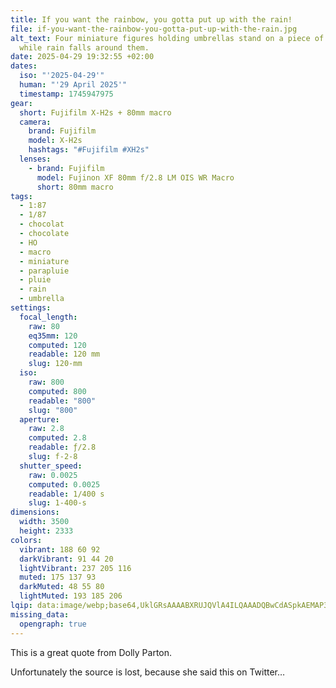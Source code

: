 ```yaml
---
title: If you want the rainbow, you gotta put up with the rain!
file: if-you-want-the-rainbow-you-gotta-put-up-with-the-rain.jpg
alt_text: Four miniature figures holding umbrellas stand on a piece of chocolate
  while rain falls around them.
date: 2025-04-29 19:32:55 +02:00
dates:
  iso: "'2025-04-29'"
  human: "'29 April 2025'"
  timestamp: 1745947975
gear:
  short: Fujifilm X-H2s + 80mm macro
  camera:
    brand: Fujifilm
    model: X-H2s
    hashtags: "#Fujifilm #XH2s"
  lenses:
    - brand: Fujifilm
      model: Fujinon XF 80mm f/2.8 LM OIS WR Macro
      short: 80mm macro
tags:
  - 1:87
  - 1/87
  - chocolat
  - chocolate
  - HO
  - macro
  - miniature
  - parapluie
  - pluie
  - rain
  - umbrella
settings:
  focal_length:
    raw: 80
    eq35mm: 120
    computed: 120
    readable: 120 mm
    slug: 120-mm
  iso:
    raw: 800
    computed: 800
    readable: "800"
    slug: "800"
  aperture:
    raw: 2.8
    computed: 2.8
    readable: ƒ/2.8
    slug: f-2-8
  shutter_speed:
    raw: 0.0025
    computed: 0.0025
    readable: 1/400 s
    slug: 1-400-s
dimensions:
  width: 3500
  height: 2333
colors:
  vibrant: 188 60 92
  darkVibrant: 91 44 20
  lightVibrant: 237 205 116
  muted: 175 137 93
  darkMuted: 48 55 80
  lightMuted: 193 185 206
lqip: data:image/webp;base64,UklGRsAAAABXRUJQVlA4ILQAAADQBwCdASpkAEMAP3Gyyl60rrKtqTzJSpAuCWcA1QQl7+imnUx9HUFsUwSOCwNu5QW6p/h31FoJaZJCO/l1Awz1B/0w7KNWQAD+7Zidne9rq46fttXzEAEQaazEF35o8Gp6AMKPEMnidm/00gAfLhxOu1lVBxxY25APY2rfCI0FvZFyOMuexNS675q0eFN7pAWuuyIH1SbkL9M7KrZqXSodcqRAJRwJas3u/N9Z2+tQyn2AAAA=
missing_data:
  opengraph: true
---
```


This is a great quote from Dolly Parton.

Unfortunately the source is lost, because she said this on Twitter…
